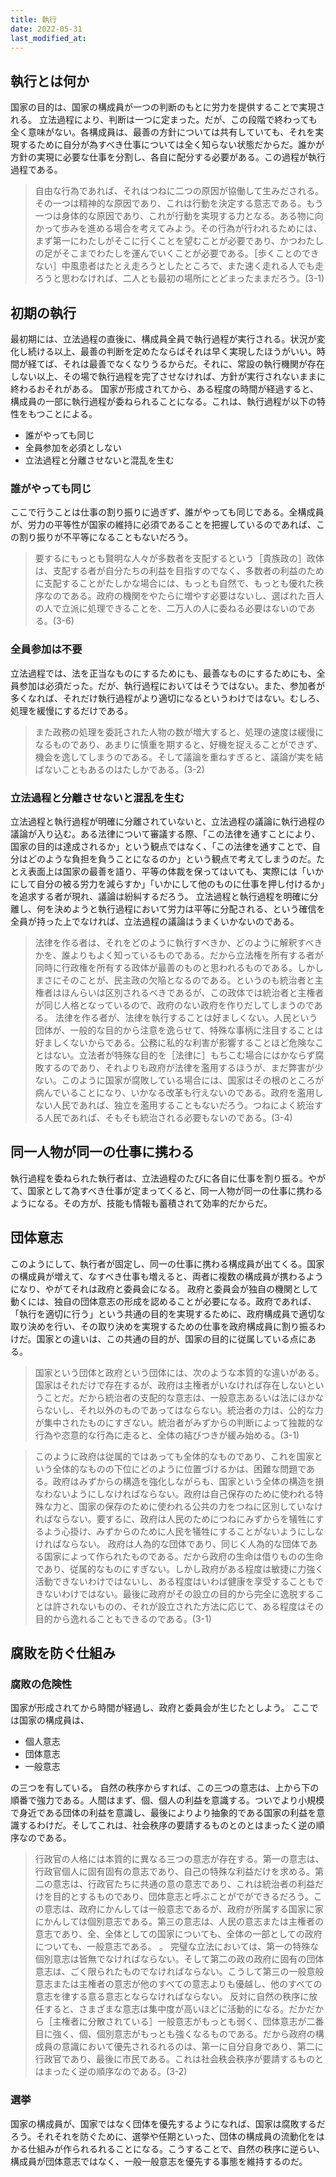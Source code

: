 ```yaml
---
title: 執行
date: 2022-05-31
last_modified_at: 
---
```


## 執行とは何か

国家の目的は、国家の構成員が一つの判断のもとに労力を提供することで実現される。
立法過程により、判断は一つに定まった。だが、この段階で終わっても全く意味がない。各構成員は、最善の方針については共有していても、それを実現するために自分が為すべき仕事については全く知らない状態だからだ。誰かが方針の実現に必要な仕事を分割し、各自に配分する必要がある。この過程が執行過程である。

>自由な行為であれば、それはつねに二つの原因が協働して生みだされる。その一つは精神的な原因であり、これは行動を決定する意志である。もう一つは身体的な原因であり、これが行動を実現する力となる。ある物に向かって歩みを進める場合を考えてみよう。その行為が行われるためには、まず第一にわたしがそこに行くことを望むことが必要であり、かつわたしの足がそこまでわたしを運んでいくことが必要である。［歩くことのできない］中風患者はたとえ走ろうとしたところで、また速く走れる人でも走ろうと思わなければ、二人とも最初の場所にとどまったままだろう。(3-1)

## 初期の執行

最初期には、立法過程の直後に、構成員全員で執行過程が実行される。状況が変化し続ける以上、最善の判断を定めたならばそれは早く実現したほうがいい。時間が経てば、それは最善でなくなりうるからだ。それに、常設の執行機関が存在しない以上、その場で執行過程を完了させなければ、方針が実行されないままに終わるおそれがある。
国家が形成されてから、ある程度の時間が経過すると、構成員の一部に執行過程が委ねられることになる。これは、執行過程が以下の特性をもつことによる。

- 誰がやっても同じ
- 全員参加を必須としない
- 立法過程と分離させないと混乱を生む

### 誰がやっても同じ

ここで行うことは仕事の割り振りに過ぎず、誰がやっても同じである。全構成員が、労力の平等性が国家の維持に必須であることを把握しているのであれば、この割り振りが不平等になることもないだろう。

>要するにもっとも賢明な人々が多数者を支配するという［貴族政の］政体は、支配する者が自分たちの利益を目指すのでなく、多数者の利益のために支配することがたしかな場合には、もっとも自然で、もっとも優れた秩序なのである。政府の機関をやたらに増やす必要はないし、選ばれた百人の人で立派に処理できることを、二万人の人に委ねる必要はないのである。(3-6)

### 全員参加は不要

立法過程では、法を正当なものにするためにも、最善なものにするためにも、全員参加は必須だった。だが、執行過程においてはそうではない。また、参加者が多くなれば、それだけ執行過程がより適切になるというわけではない。むしろ、処理を緩慢にするだけである。

>また政務の処理を委託された人物の数が増大すると、処理の速度は緩慢になるものであり、あまりに慎重を期すると、好機を捉えることができず、機会を逸してしまうのである。そして議論を重ねすぎると、議論が実を結ばないこともあるのはたしかである。(3-2)

### 立法過程と分離させないと混乱を生む

立法過程と執行過程が明確に分離されていないと、立法過程の議論に執行過程の議論が入り込む。ある法律について審議する際、「この法律を通すことにより、国家の目的は達成されるか」という観点ではなく、「この法律を通すことで、自分はどのような負担を負うことになるのか」という観点で考えてしまうのだ。たとえ表面上は国家の最善を語り、平等の体裁を保ってはいても、実際には「いかにして自分の被る労力を減らすか」「いかにして他のものに仕事を押し付けるか」を追求する者が現れ、議論は紛糾するだろう。
立法過程と執行過程を明確に分離し、何を決めようと執行過程において労力は平等に分配される、という確信を全員が持った上でなければ、立法過程の議論はうまくいかないのである。

>法律を作る者は、それをどのように執行すべきか、どのように解釈すべきかを、誰よりもよく知っているものである。だから立法権を所有する者が同時に行政権を所有する政体が最善のものと思われるものである。しかしまさにそのことが、民主政の欠陥となるのである。というのも統治者と主権者はほんらいは区別されるべきであるが、この政体では統治者と主権者が同じ人格となっているので、政府のない政府を作りだしてしまうのである。
>法律を作る者が、法律を執行することは好ましくない。人民という団体が、一般的な目的から注意を逸らせて、特殊な事柄に注目することは好ましくないからである。公務に私的な利害が影響することほど危険なことはない。立法者が特殊な目的を［法律に］もちこむ場合にはかならず腐敗するのであり、それよりも政府が法律を濫用するほうが、まだ弊害が少ない。このように国家が腐敗している場合には、国家はその根のところが病んでいることになり、いかなる改革も行えないのである。政府を濫用しない人民であれば、独立を濫用することもないだろう。つねによく統治する人民であれば、そもそも統治される必要もないのである。(3-4)

## 同一人物が同一の仕事に携わる

執行過程を委ねられた執行者は、立法過程のたびに各自に仕事を割り振る。やがて、国家として為すべき仕事が定まってくると、同一人物が同一の仕事に携わるようになる。その方が、技能も情報も蓄積されて効率的だからだ。

## 団体意志

このようにして、執行者が固定し、同一の仕事に携わる構成員が出てくる。国家の構成員が増えて、なすべき仕事も増えると、両者に複数の構成員が携わるようになり、やがてそれは政府と委員会になる。
政府と委員会が独自の機関として動くには、独自の団体意志の形成を認めることが必要になる。政府であれば、「執行を適切に行う」という共通の目的を実現するために、政府構成員で適切な取り決めを行い、その取り決めを実現するための仕事を政府構成員に割り振るわけだ。国家との違いは、この共通の目的が、国家の目的に従属している点にある。

>国家という団体と政府という団体には、次のような本質的な違いがある。国家はそれだけで存在するが、政府は主権者がいなければ存在しないということだ。だから統治者の支配的な意志は、一般意志あるいは法にほかならないし、それ以外のものであってはならない。統治者の力は、公的な力が集中されたものにすぎない。統治者がみずからの判断によって独裁的な行為や恣意的な行為に走ると、全体の結びつきが緩み始める。(3-1)

>このように政府は従属的ではあっても全体的なものであり、これを国家という全体的なものの下位にどのように位置づけるかは、困難な問題である。政府はみずからの構造を強化しながらも、国家という全体の構造を損なわないようにしなければならない。政府は自己保存のために使われる特殊な力と、国家の保存のために使われる公共の力をつねに区別していなければならない。要するに、政府は人民のためにつねにみずからを犠牲にするよう心掛け、みずからのために人民を犠牲にすることがないようにしなければならない。
>政府は人為的な団体であり、同じく人為的な団体である国家によって作られたものである。だから政府の生命は借りものの生命であり、従属的なものにすぎない。しかし政府がある程度は敏捷に力強く活動できないわけではないし、ある程度はいわば健康を享受することもできないわけではない。最後に政府がその設立の目的から完全に逸脱することは許されないものの、それが設立された方法に応じて、ある程度はその目的から逸れることもできるのである。(3-1)

## 腐敗を防ぐ仕組み

### 腐敗の危険性

国家が形成されてから時間が経過し、政府と委員会が生じたとしよう。
ここでは国家の構成員は、

- 個人意志
- 団体意志
- 一般意志

の三つを有している。
自然の秩序からすれば、この三つの意志は、上から下の順番で強力である。人間はまず、個、個人の利益を意識する。ついでより小規模で身近である団体の利益を意識し、最後によりより抽象的である国家の利益を意識するわけだ。そしてこれは、社会秩序の要請するものとのとはまったく逆の順序なのである。

>行政官の人格には本質的に異なる三つの意志が存在する。第一の意志は、行政官個人に固有固有の意志であり、自己の特殊な利益だけを求める。第二の意志は、行政官たちに共通の意の意志であり、これは統治者の利益だけを目的とするものであり、団体意志と呼ぶことがでができるだろう。この意志は、政府にかんしては一般意志であるが、政府が所属する国家に家にかんしては個別意志である。第三の意志は、人民の意志または主権者の意志であり、全、全体としての国家についても、全体の一部としての政府についても、一般意志である。
。
>完璧な立法においては、第一の特殊な個別意志は皆無でなければならない。そして第二の政の政府に固有の団体意志は、ごく限られたものでなければならない。こうして第三の一般意般意志または主権者の意志が他のすべての意志よりも優越し、他のすべての意志を律する意る意志とならなければならない。
>反対に自然の秩序に放任すると、さまざまな意志は集中度が高いほどに活動的になる。だかだから［主権者に分散されている］一般意志がもっとも弱く、団体意志が二番目に強く、個、個別意志がもっとも強くなるものである。だから政府の構成員の意識において優先されるれるのは、第一に自分自身であり、第二に行政官であり、最後に市民である。これは社会秩会秩序が要請するものとはまったく逆の順序なのである。(3-2)

### 選挙

国家の構成員が、国家ではなく団体を優先するようになれば、国家は腐敗するだろう。それそれを防ぐために、選挙や任期といった、団体の構成員の流動化をはかる仕組みが作られるれることになる。こうすることで、自然の秩序に逆らい、構成員が団体意志ではなく、一般一般意志を優先する事態を維持するのだ。
